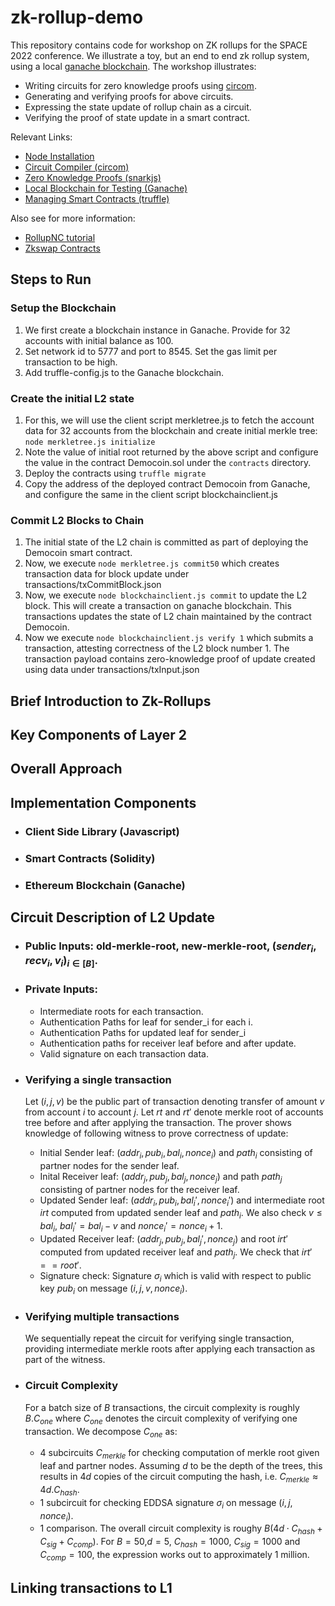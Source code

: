 <script
  src="https://cdn.mathjax.org/mathjax/latest/MathJax.js?config=TeX-AMS-MML_HTMLorMML"
  type="text/javascript">
</script>

# zk-rollup-demo
This repository contains code for workshop on ZK rollups for the SPACE 2022 conference. We illustrate a toy, but an end to end
zk rollup system, using a local [ganache blockchain](https://trufflesuite.com/ganache/). The workshop illustrates:
- Writing circuits for zero knowledge proofs using [circom](https://github.com/iden3/circom).
- Generating and verifying proofs for above circuits.
- Expressing the state update of rollup chain as a circuit.
- Verifying the proof of state update in a smart contract.



Relevant Links:
- [Node Installation](https://npm.github.io/installation-setup-docs/installing/using-a-node-version-manager.html)
- [Circuit Compiler (circom)](https://github.com/iden3/circom)
- [Zero Knowledge Proofs (snarkjs)](https://github.com/iden3/snarkjs)
- [Local Blockchain for Testing (Ganache)](https://trufflesuite.com/ganache/)
- [Managing Smart Contracts (truffle)](https://trufflesuite.com/truffle/)


Also see for more information:
- [RollupNC tutorial](https://github.com/rollupnc/RollupNC_tutorial)
- [Zkswap Contracts](https://github.com/l2labs/zkswap-contracts)


## Steps to Run

### Setup the Blockchain
1. We first create a blockchain instance in Ganache. Provide for 32 accounts with initial balance as 100.
2. Set network id to 5777 and port to 8545. Set the gas limit per transaction to be high.
3. Add truffle-config.js to the Ganache blockchain.

### Create the initial L2 state
1. For this, we will use the client script merkletree.js to fetch the account data for 32 accounts from the blockchain 
and create initial merkle tree: `node merkletree.js initialize`
2. Note the value of initial root returned by the above script and configure the value in the contract Democoin.sol 
under the `contracts` directory. 
3. Deploy the contracts using `truffle migrate`
4. Copy the address of the deployed contract Democoin from Ganache, and configure the same in the client script
blockchainclient.js

### Commit L2 Blocks to Chain
1. The initial state of the L2 chain is committed as part of deploying the Democoin smart contract.
2. Now, we execute `node merkletree.js commit50` which creates transaction data for block update under 
transactions/txCommitBlock.json
3. Now, we execute `node blockchainclient.js commit` to update the L2 block. This will create a transaction on 
ganache blockchain. This transactions updates the state of L2 chain maintained by the contract Democoin.
4. Now we execute `node blockchainclient.js verify 1` which submits a transaction, attesting correctness of the 
L2 block number 1. The transaction payload contains zero-knowledge proof of update created using data under 
transactions/txInput.json

## Brief Introduction to Zk-Rollups

## Key Components of Layer 2

## Overall Approach

## Implementation Components
  - ### Client Side Library (Javascript)
  - ### Smart Contracts (Solidity)
  - ### Ethereum Blockchain (Ganache)

## Circuit Description of L2 Update
  - ### Public Inputs: old-merkle-root, new-merkle-root, $(sender_i, recv_i, v_i)_{i\in [B]}$.
  - ### Private Inputs: 
    - Intermediate roots for each transaction.
    - Authentication Paths for leaf for sender_i for each i.
    - Authentication Paths for updated leaf for sender_i
    - Authentication paths for receiver leaf before and after update.
    - Valid signature on each transaction data.
  
  - ### Verifying a single transaction 
    Let $(i, j, v)$ be the public part of transaction denoting transfer of amount 
    $v$ from account $i$ to account $j$. Let $rt$ and $rt'$ denote merkle root 
    of accounts tree before and after applying the transaction. The prover shows 
    knowledge of following witness to prove correctness of update:
    
      - Initial Sender leaf: $(addr_i, pub_i, bal_i, nonce_i)$ and $path_i$ consisting 
      of partner nodes for the sender leaf.
      - Inital Receiver leaf: $(addr_j, pub_j, bal_j, nonce_j)$ and path $path_j$ consisting 
      of partner nodes for the receiver leaf.
      - Updated Sender leaf: $(addr_i, pub_i, bal_i', nonce_i')$ and intermediate root 
      $irt$ computed from updated sender leaf and $path_i$. We also check $v\leq bal_i$, 
      $bal_i'=bal_i-v$ and $nonce_i'=nonce_i+1$.
      - Updated Receiver leaf: $(addr_j, pub_j, bal_j', nonce_j)$ and root $irt'$ computed 
      from updated receiver leaf and $path_j$. We check that $irt'==root'$. 
      - Signature check: Signature $\sigma_i$ which is valid with respect to public key 
      $pub_i$ on message $(i, j, v, nonce_i)$. 
    
  - ### Verifying multiple transactions
    We sequentially repeat the circuit for verifying single transaction, providing 
    intermediate merkle roots after applying each transaction as part of the witness.

  - ### Circuit Complexity
    For a batch size of $B$ transactions, the circuit complexity is roughly $B.C_{one}$ 
    where $C_{one}$ denotes the circuit complexity of verifying one transaction. We decompose 
    $C_{one}$ as:
      - 4 subcircuits $C_{merkle}$ for checking computation of merkle root given leaf 
      and partner nodes. Assuming $d$ to be the depth of the trees, this results in $4d$
      copies of the circuit computing the hash, i.e. $C_{merkle}\approx 4d.C_{hash}$.
      - 1 subcircuit for checking EDDSA signature $\sigma_i$ on message $(i,j,nonce_i)$.
      - 1 comparison. 
    The overall circuit complexity is roughy $B(4d\cdot C_{hash} + C_{sig} + C_{comp})$. For 
    $B=50$,$d=5$, $C_{hash}=1000$, $C_{sig}=1000$ and $C_{comp}=100$, the expression works out 
    to approximately $1$ million.
  


      
## Linking transactions to L1
